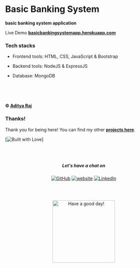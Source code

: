 # Basic Banking System

**basic banking system application**

Live Demo **[basicbankingsystemapp.herokuapp.com](https://basicbankingsystemapp.herokuapp.com/)**


### Tech stacks

- Frontend tools: HTML, CSS, JavaScript & Bootstrap

- Backend tools: NodeJS & ExpressJS 

- Database: MongoDB

<br><br><br>

**&copy; [Aditya Raj](https://github.com/Adityaraj0510)**

### Thanks!

Thank you for being here! You can find my other **[projects here](https://github.com/Adityaraj0510?tab=repositories)**.

[![Built with Love](https://forthebadge.com/images/badges/built-with-love.svg)]

<br><br>

<h5 align="center"> Let's have a chat on </h5> 
<p align="center">
	<a href="https://github.com/Adityaraj0510"><img src="https://img.shields.io/github/followers/flyingsonu122.svg?label=GitHub&style=social" alt="GitHub"></a>
	<a href="https://Adityaraj0510.github.io"><img src="https://img.shields.io/badge/Website-blueviolet?style=flat&logo=google-chrome&logoColor=white" alt="website"></a>
	<a href="https://www.linkedin.com/in/aditya-raj-504b10212/"><img src="https://img.shields.io/badge/LinkedIn--_.svg?style=social&logo=linkedin" alt="LinkedIn"></a>	
</p>

<br><br>
<p align="center">
<a href="https://youtu.be/-Oz4eNPw-Vs"><img alt="Have a good day!" src="https://media.giphy.com/media/WQOFQXuVEZ90MtDdsx/giphy.gif" width="200px"></a>
</p>
